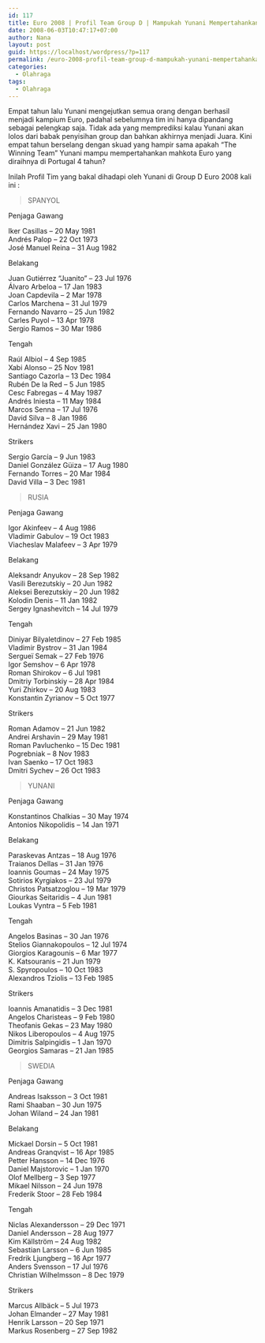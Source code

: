```yaml
---
id: 117
title: Euro 2008 | Profil Team Group D | Mampukah Yunani Mempertahankan Mahkota Euro?
date: 2008-06-03T10:47:17+07:00
author: Nana
layout: post
guid: https://localhost/wordpress/?p=117
permalink: /euro-2008-profil-team-group-d-mampukah-yunani-mempertahankan-mahkota-euro/
categories:
  - Olahraga
tags:
  - Olahraga
---
```

Empat tahun lalu Yunani mengejutkan semua orang dengan berhasil menjadi kampium Euro, padahal sebelumnya tim ini hanya dipandang sebagai pelengkap saja. Tidak ada yang memprediksi kalau Yunani akan lolos dari babak penyisihan group dan bahkan akhirnya menjadi Juara. Kini empat tahun berselang dengan skuad yang hampir sama apakah “The Winning Team” Yunani mampu mempertahankan mahkota Euro yang diraihnya di Portugal 4 tahun?

Inilah Profil Tim yang bakal dihadapi oleh Yunani di Group D Euro 2008 kali ini :

> SPANYOL

Penjaga Gawang

Iker Casillas &#8211; 20 May 1981  
Andrés Palop &#8211; 22 Oct 1973  
José Manuel Reina &#8211; 31 Aug 1982

Belakang

Juan Gutiérrez &#8220;Juanito&#8221; &#8211; 23 Jul 1976  
Álvaro Arbeloa &#8211; 17 Jan 1983  
Joan Capdevila &#8211; 2 Mar 1978  
Carlos Marchena &#8211; 31 Jul 1979  
Fernando Navarro &#8211; 25 Jun 1982  
Carles Puyol &#8211; 13 Apr 1978  
Sergio Ramos &#8211; 30 Mar 1986

Tengah

Raúl Albiol &#8211; 4 Sep 1985  
Xabi Alonso &#8211; 25 Nov 1981  
Santiago Cazorla &#8211; 13 Dec 1984  
Rubén De la Red &#8211; 5 Jun 1985  
Cesc Fabregas &#8211; 4 May 1987  
Andrés Iniesta &#8211; 11 May 1984  
Marcos Senna &#8211; 17 Jul 1976  
David Silva &#8211; 8 Jan 1986  
Hernández Xavi &#8211; 25 Jan 1980

Strikers

Sergio García &#8211; 9 Jun 1983  
Daniel González Güiza &#8211; 17 Aug 1980  
Fernando Torres &#8211; 20 Mar 1984  
David Villa &#8211; 3 Dec 1981

> RUSIA

Penjaga Gawang

Igor Akinfeev &#8211; 4 Aug 1986  
Vladimir Gabulov &#8211; 19 Oct 1983  
Viacheslav Malafeev &#8211; 3 Apr 1979

Belakang

Aleksandr Anyukov &#8211; 28 Sep 1982  
Vasili Berezutskiy &#8211; 20 Jun 1982  
Aleksei Berezutskiy &#8211; 20 Jun 1982  
Kolodin Denis &#8211; 11 Jan 1982  
Sergey Ignashevitch &#8211; 14 Jul 1979

Tengah

Diniyar Bilyaletdinov &#8211; 27 Feb 1985  
Vladimir Bystrov &#8211; 31 Jan 1984  
Sergueï Semak &#8211; 27 Feb 1976  
Igor Semshov &#8211; 6 Apr 1978  
Roman Shirokov &#8211; 6 Jul 1981  
Dmitriy Torbinskiy &#8211; 28 Apr 1984  
Yuri Zhirkov &#8211; 20 Aug 1983  
Konstantin Zyrianov &#8211; 5 Oct 1977

Strikers

Roman Adamov &#8211; 21 Jun 1982  
Andrei Arshavin &#8211; 29 May 1981  
Roman Pavluchenko &#8211; 15 Dec 1981  
Pogrebniak &#8211; 8 Nov 1983  
Ivan Saenko &#8211; 17 Oct 1983  
Dmitri Sychev &#8211; 26 Oct 1983

> YUNANI

Penjaga Gawang

Konstantinos Chalkias &#8211; 30 May 1974  
Antonios Nikopolidis &#8211; 14 Jan 1971

Belakang

Paraskevas Antzas &#8211; 18 Aug 1976  
Traianos Dellas &#8211; 31 Jan 1976  
Ioannis Goumas &#8211; 24 May 1975  
Sotirios Kyrgiakos &#8211; 23 Jul 1979  
Christos Patsatzoglou &#8211; 19 Mar 1979  
Giourkas Seitaridis &#8211; 4 Jun 1981  
Loukas Vyntra &#8211; 5 Feb 1981

Tengah

Angelos Basinas &#8211; 30 Jan 1976  
Stelios Giannakopoulos &#8211; 12 Jul 1974  
Giorgios Karagounis &#8211; 6 Mar 1977  
K. Katsouranis &#8211; 21 Jun 1979  
S. Spyropoulos &#8211; 10 Oct 1983  
Alexandros Tziolis &#8211; 13 Feb 1985

Strikers

Ioannis Amanatidis &#8211; 3 Dec 1981  
Angelos Charisteas &#8211; 9 Feb 1980  
Theofanis Gekas &#8211; 23 May 1980  
Nikos Liberopoulos &#8211; 4 Aug 1975  
Dimitris Salpingidis &#8211; 1 Jan 1970  
Georgios Samaras &#8211; 21 Jan 1985

> SWEDIA

Penjaga Gawang

Andreas Isaksson &#8211; 3 Oct 1981  
Rami Shaaban &#8211; 30 Jun 1975  
Johan Wiland &#8211; 24 Jan 1981

Belakang

Mickael Dorsin &#8211; 5 Oct 1981  
Andreas Granqvist &#8211; 16 Apr 1985  
Petter Hansson &#8211; 14 Dec 1976  
Daniel Majstorovic &#8211; 1 Jan 1970  
Olof Mellberg &#8211; 3 Sep 1977  
Mikael Nilsson &#8211; 24 Jun 1978  
Frederik Stoor &#8211; 28 Feb 1984

Tengah

Niclas Alexandersson &#8211; 29 Dec 1971  
Daniel Andersson &#8211; 28 Aug 1977  
Kim Källström &#8211; 24 Aug 1982  
Sebastian Larsson &#8211; 6 Jun 1985  
Fredrik Ljungberg &#8211; 16 Apr 1977  
Anders Svensson &#8211; 17 Jul 1976  
Christian Wilhelmsson &#8211; 8 Dec 1979

Strikers

Marcus Allbäck &#8211; 5 Jul 1973  
Johan Elmander &#8211; 27 May 1981  
Henrik Larsson &#8211; 20 Sep 1971  
Markus Rosenberg &#8211; 27 Sep 1982